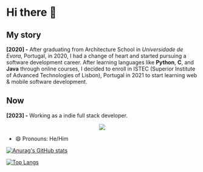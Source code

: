 # Hi there 👋

## My story
**[2020] -** After graduating from Architecture School in <em>Universidade de Evora</em>, Portugal, in 2020, I had a change of heart and started pursuing a software development career.
After learning languages like <strong>Python</strong>, <strong>C</strong>, and <strong>Java</strong> through online courses, I decided to enroll in ISTEC (Superior Institute of Advanced Technologies of Lisbon), Portugal in 2021 to start learning web & mobile software development.
## Now
**[2023] -** Working as a indie full stack developer. 

<p align="center">
  <a href="https://skillicons.dev">
    <img src="https://skillicons.dev/icons?i=ubuntu,bash,git,vscode,html,css,tailwind,js,ts,figma,react,redux,nextjs,nodejs,express,webpack,sqlite,mysql,postgres,mongodb,netlify,heroku,docker,npm,yarn" />
  </a>
</p>

- 😄 Pronouns: He/Him

[![Anurag's GitHub stats](https://github-readme-stats.vercel.app/api?username=AmadeuGMeniconiDeveloper&bg_color=151b23&border_color=3d444d&text_color=f0f6fc&show_icons=true&icon_color=365D3E&title_color=ffffff&text_bold=false&card_width=1050)](https://github.com/anuraghazra/github-readme-stats)

[![Top Langs](https://github-readme-stats.vercel.app/api/top-langs/?username=AmadeuGMeniconiDeveloper&bg_color=151b23&border_color=3d444d&text_color=f0f6fc&title_color=ffffff&card_width=1050&langs_count=5&layout=compact&hide=objectivec)](https://github.com/anuraghazra/github-readme-stats)

